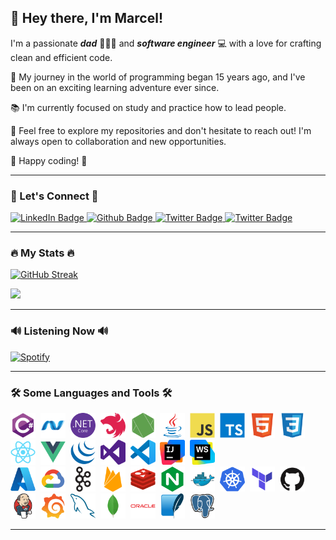 ## 👋 Hey there, I'm Marcel!

I'm a passionate ***dad*** 👨‍👩‍👦 and ***software engineer*** 💻 with a love for crafting clean and efficient code. 

🚗 My journey in the world of programming began 15 years ago, and I've been on an exciting learning adventure ever since.

📚 I'm currently focused on study and practice how to lead people.

🔎 Feel free to explore my repositories and don't hesitate to reach out! I'm always open to collaboration and new opportunities.

🚀 Happy coding! 🚀

---

<!--[![Linkedin Badge](https://img.shields.io/badge/-LinkedIn-blue?style=flat-square&logo=Linkedin&logoColor=white&link=https://www.linkedin.com/in/marcelbelato/)](https://www.linkedin.com/in/marcelbelato/) 
[![Github Badge](https://img.shields.io/badge/-Github-000?style=flat-square&logo=Github&logoColor=white&link=https://github.com/marcelbelato)](https://github.com/marcelbelato) 
[![Instagram Badge](https://img.shields.io/badge/-Instagram-C13584?style=flat-square&labelColor=C13584&logo=instagram&logoColor=white&link=https://www.instagram.com/marcelbelato/)](https://www.instagram.com/marcelbelato/) 
[![Facebook Badge](https://img.shields.io/badge/-Facebook-blue?style=flat-square&labelColor=blue&logo=facebook&logoColor=white&link=https://www.facebook.com/marcel.belato.5/)](https://www.facebook.com/marcel.belato.5/)
[![Twitter Badge](https://img.shields.io/badge/-Twitter-blue?style=flat-square&labelColor=blue&logo=twitter&logoColor=white&link=https://twitter.com/marcelbelato)](https://twitter.com/marcelbelato)-->
### 🔗 Let's Connect 🔗
<div id="badges">
  <a href="https://www.linkedin.com/in/marcelbelato/">
    <img src="https://img.shields.io/badge/LinkedIn-666?style=for-the-badge&logo=linkedin&logoColor=white" alt="LinkedIn Badge"/>
  </a>
 
  <a href="https://github.com/marcelbelato">
    <img src="https://img.shields.io/badge/GitHub-666?style=for-the-badge&logo=github&logoColor=white" alt="Github Badge"/>
  </a>
  <!--<a href="your-youtube-URL">
    <img src="https://img.shields.io/badge/YouTube-red?style=for-the-badge&logo=youtube&logoColor=white" alt="Youtube Badge"/>
  </a>-->
  <a href="https://twitter.com/marcelbelato">
    <img src="https://img.shields.io/badge/Twitter-666?style=for-the-badge&logo=twitter&logoColor=white" alt="Twitter Badge"/>
  </a>

  <a href="https://instagram.com/marcelbelato">
    <img src="https://img.shields.io/badge/Instagram-666?style=for-the-badge&logo=instagram&logoColor=white" alt="Twitter Badge"/>
  </a>
</div>

---

### 🔥 My Stats 🔥

[![GitHub Streak](https://github-streak-stats-omega.vercel.app?user=marcelbelato&theme=darcula&border_radius=5&locale=pt_BR&short_numbers=true&mode=weekly)](https://git.io/streak-stats)

<img height="180em" src="https://github-readme-stats.vercel.app/api/top-langs/?username=marcelbelato&layout=compact&langs_count=7&theme=dracula"/>

---

### 🔊 Listening Now 🔊
[![Spotify](https://myspotify-xi.vercel.app/api/spotify)](https://open.spotify.com/user/22eetcmvd3xesbcdg7ahqdkna)

---

### 🛠️ Some Languages and Tools 🛠️
<div id="languages">
 <img src="https://github.com/devicons/devicon/blob/master/icons/csharp/csharp-original.svg" title="C#" alt="C#" width="40" height="40"/>&nbsp;
 <img src="https://github.com/devicons/devicon/blob/master/icons/dot-net/dot-net-original.svg" title=".NET" alt=".NET" width="40" height="40"/>&nbsp;
 <img src="https://github.com/devicons/devicon/blob/master/icons/dotnetcore/dotnetcore-original.svg" title="NET Core" alt="NET Core" width="40" height="40"/>&nbsp;
 <img src="https://github.com/devicons/devicon/blob/master/icons/nestjs/nestjs-original.svg" title="Nest.js" alt="Nest.js" width="40" height="40"/>&nbsp;
 <img src="https://github.com/devicons/devicon/blob/master/icons/nodejs/nodejs-plain.svg" title="Node.js" alt="Node.js" width="40" height="40"/>&nbsp;
 <img src="https://github.com/devicons/devicon/blob/master/icons/java/java-original.svg" title="Java" alt="Java" width="40" height="40"/>&nbsp;
 <img src="https://github.com/devicons/devicon/blob/master/icons/javascript/javascript-original.svg" title="Javascript" alt="Javascript" width="40" height="40"/>&nbsp;
 <img src="https://github.com/devicons/devicon/blob/master/icons/typescript/typescript-original.svg" title="Typescript" alt="Typescript" width="40" height="40"/>&nbsp;
 <img src="https://github.com/devicons/devicon/blob/master/icons/html5/html5-original.svg" title="HTML5" alt="HTML5" width="40" height="40"/>&nbsp;
 <img src="https://github.com/devicons/devicon/blob/master/icons/css3/css3-original.svg" title="CSS3" alt="CSS3" width="40" height="40"/>&nbsp;
 <img src="https://github.com/devicons/devicon/blob/master/icons/react/react-original.svg" title="ReactJS" alt="ReactJS" width="40" height="40"/>&nbsp;
 <img src="https://github.com/devicons/devicon/blob/master/icons/vuejs/vuejs-original.svg" title="Vue.js" alt="Vue.js" width="40" height="40"/>&nbsp;
 <img src="https://github.com/devicons/devicon/blob/master/icons/jquery/jquery-original.svg" title="jQuery" alt="jQuery" width="40" height="40"/>&nbsp;
 <img src="https://github.com/devicons/devicon/blob/master/icons/visualstudio/visualstudio-plain.svg" title="Visual Studio" alt="Visual Studio" width="40" height="40"/>&nbsp;
 <img src="https://github.com/devicons/devicon/blob/master/icons/vscode/vscode-original.svg" title="VS Code" alt="VS Code" width="40" height="40"/>&nbsp;
 <img src="https://github.com/devicons/devicon/blob/master/icons/intellij/intellij-original.svg" title="IntelliJ" alt="IntelliJ" width="40" height="40"/>&nbsp;
 <img src="https://github.com/devicons/devicon/blob/master/icons/webstorm/webstorm-original.svg" title="WebStorm" alt="WebStorm" width="40" height="40"/>&nbsp;
<br />
  <img src="https://github.com/devicons/devicon/blob/master/icons/azure/azure-original.svg" title="Azure" alt="Azure" width="40" height="40"/>&nbsp;
 <img src="https://github.com/devicons/devicon/blob/master/icons/googlecloud/googlecloud-original.svg" title="GCP" alt="GCP" width="40" height="40"/>&nbsp;
 <img src="https://github.com/devicons/devicon/blob/master/icons/apachekafka/apachekafka-original.svg" title="Kafka" alt="Kafka" width="40" height="40"/>&nbsp;
 <img src="https://github.com/devicons/devicon/blob/master/icons/firebase/firebase-plain.svg" title="Firebase" alt="Firebase" width="40" height="40"/>&nbsp;
 <img src="https://github.com/devicons/devicon/blob/master/icons/redis/redis-original.svg" title="Redis" alt="Redis" width="40" height="40"/>&nbsp;
 <img src="https://github.com/devicons/devicon/blob/master/icons/nginx/nginx-original.svg" title="NGinx" alt="NGinx" width="40" height="40"/>&nbsp;
 <img src="https://github.com/devicons/devicon/blob/master/icons/docker/docker-original.svg" title="Docker" alt="Docker" width="40" height="40"/>&nbsp;
 <img src="https://github.com/devicons/devicon/blob/master/icons/kubernetes/kubernetes-plain.svg" title="Kubernetes" alt="Kubernetes" width="40" height="40"/>&nbsp;
 <img src="https://github.com/devicons/devicon/blob/master/icons/terraform/terraform-original.svg" title="Terraform" alt="Terraform" width="40" height="40"/>&nbsp;
 <img src="https://github.com/devicons/devicon/blob/master/icons/github/github-original.svg" title="GitHub" alt="GitHub" width="40" height="40"/>&nbsp;
 <img src="https://github.com/devicons/devicon/blob/master/icons/jenkins/jenkins-original.svg" title="Jenkins" alt="Jenkins" width="40" height="40"/>&nbsp;
 <img src="https://github.com/devicons/devicon/blob/master/icons/grafana/grafana-original.svg" title="Grafana" alt="Grafana" width="40" height="40"/>&nbsp;
 <img src="https://github.com/devicons/devicon/blob/master/icons/mysql/mysql-original.svg" title="MySQL" alt="MySQL" width="40" height="40"/>&nbsp;
 <img src="https://github.com/devicons/devicon/blob/master/icons/mongodb/mongodb-original.svg" title="MongoDB" alt="MongoDB" width="40" height="40"/>&nbsp;
 <img src="https://github.com/devicons/devicon/blob/master/icons/oracle/oracle-original.svg" title="Oracle" alt="Oracle" width="40" height="40"/>&nbsp;
 <img src="https://github.com/devicons/devicon/blob/master/icons/sqlite/sqlite-original.svg" title="SQLite" alt="SQLite" width="40" height="40"/>&nbsp;
 <img src="https://github.com/devicons/devicon/blob/master/icons/postgresql/postgresql-original.svg" title="PostgreSQL" alt="PostgreSQL" width="40" height="40"/>&nbsp;
</div>

---

<!--### :detective: Total de Visitas :detective:
<img alingn="center" src="https://profile-counter.glitch.me/marcelbelato/count.svg" />-->
<div align="right">
 <img src="https://komarev.com/ghpvc/?username=marcelbelato&style=flat-square&color=blue" alt=""/>
</div>
